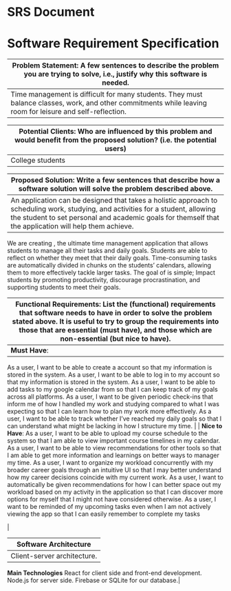 # SRS Document

# Software Requirement Specification

| Problem Statement: A few sentences to describe the problem you are trying to solve, i.e., justify why this software is needed. |
| -------- |
| Time management is difficult for many students. They must balance classes, work, and other commitments while leaving room for leisure and self-reflection.    |

|Potential Clients: Who are influenced by this problem and would benefit from the proposed solution? (i.e. the potential users) |
| -------- |
| College students|

| Proposed Solution: Write a few sentences that describe how a software solution will solve the problem described above.|
| -------- |
| An application can be designed that takes a holistic approach to scheduling work, studying, and activities for a student, allowing the student to set personal and academic goals for themself that the application will help them achieve.
We are creating <app name>, the ultimate time management application that allows students to manage all their tasks and daily goals. Students are able to reflect on whether they meet that their daily goals. Time-consuming tasks are automatically divided in chunks on the students’ calendars, allowing them to more effectively tackle larger tasks. The goal of <app name> is simple; Impact students by promoting productivity, discourage procrastination, and supporting students to meet their goals.


| Functional Requirements: List the (functional) requirements that software needs to have in order to solve the problem stated above. It is useful to try to group the requirements into those that are essential (must have), and those which are non-essential (but nice to have).      |
| -------- |
| **Must Have**:
As a user, I want to be able to create a <app name> account so that my information is stored in the system.
As a user, I want to be able to log in to my <app name> account so that my information is stored in the system.
As a user, I want to be able to add tasks to my google calendar from <app name> so that I can keep track of my goals across all platforms.
As a user, I want to be given periodic check-ins that inform me of how I handled my work and studying compared to what I was expecting so that I can learn how to plan my work more effectively.
As a user, I want to be able to track whether I’ve reached my daily goals so that I can understand what might be lacking in how I structure my time.
|
| **Nice to Have**:
As a user, I want to be able to upload my course schedule to the system so that I am able to view important course timelines in my calendar.
As a user, I want to be able to view recommendations for other tools so that I am able to get more information and learnings on better ways to manager my time.
As a user, I want to organize my workload concurrently with my broader career goals through an intuitive UI so that I may better understand how my career decisions coincide with my current work.
As a user, I want to automatically be given recommendations for how I can better space out my workload based on my activity in the application so that I can discover more options for myself that I might not have considered otherwise.
As a user, I want to be reminded of my upcoming tasks even when I am not actively viewing the app so that I can easily remember to complete my tasks

|

| **Software Architecture** |
| -------- |
|Client-server architecture. 
**Main Technologies** 
React for client side and front-end development. 
Node.js for server side.
Firebase or SQLite for our database.|
